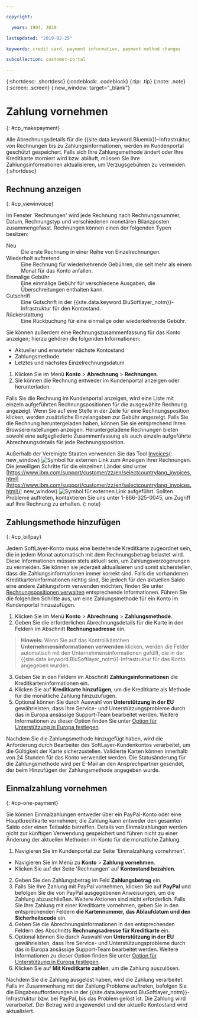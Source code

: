 ```yaml
---

copyright:

  years: 1994, 2019

lastupdated: "2019-02-25"

keywords: credit card, payment information, payment method changes

subcollection: customer-portal

---
```


{:shortdesc: .shortdesc}
{:codeblock: .codeblock}
{:tip: .tip}
{:note: .note}
{:screen: .screen}
{:new_window: target="_blank"}


# Zahlung vornehmen
{: #cp_makepayment}

Alle Abrechnungsdetails für die {{site.data.keyword.Bluemix}}-Infrastruktur, von Rechnungen bis zu Zahlungsinformationen, werden im Kundenportal geschützt gespeichert. Falls sich Ihre Zahlungsmethode ändert oder Ihre Kreditkarte storniert wird bzw. abläuft, müssen Sie Ihre Zahlungsinformationen aktualisieren, um Verzugsgebühren zu vermeiden.
{:shortdesc}

## Rechnung anzeigen
{: #cp_viewinvoice}

Im Fenster 'Rechnungen' wird jede Rechnung nach Rechnungsnummer, Datum, Rechnungstyp und verschiedenen monetären Bilanzposten zusammengefasst. Rechnungen können einen der folgenden Typen besitzen:

<dl>
<dt>Neu</dt>
<dd>Die erste Rechnung in einer Reihe von Einzelrechnungen.</dd>
<dt>Wiederholt auftretend</dt>
<dd>Eine Rechnung für wiederkehrende Gebühren, die seit mehr als einem Monat für das Konto anfallen.</dd>
<dt>Einmalige Gebühr</dt>
<dd>Eine einmalige Gebühr für verschiedene Ausgaben, die Überschreitungen enthalten kann.</dd>
<dt>Gutschrift</dt>
<dd>Eine Gutschrift in der {{site.data.keyword.BluSoftlayer_notm}}-Infrastruktur für den Kontostand.</dd>
<dt>Rückerstattung</dt>
<dd>Eine Rückbuchung für eine einmalige oder wiederkehrende Gebühr.</dd>
</dl>

Sie können außerdem eine Rechnungszusammenfassung für das Konto anzeigen; hierzu gehören die folgenden Informationen:
  * Aktueller und erwarteter nächste Kontostand
  * Zahlungsmethode
  * Letztes und nächstes Einzelrechnungsdatum

1. Klicken Sie im Menü **Konto** > **Abrechnung** > **Rechnungen**.
2. Sie können die Rechnung entweder im Kundenportal anzeigen oder herunterladen.

Falls Sie die Rechnung im Kundenportal anzeigen, wird eine Liste mit einzeln aufgeführten Rechnungspositionen für die ausgewählte Rechnung angezeigt. Wenn Sie auf eine Stelle in der Zeile für eine Rechnungsposition klicken, werden zusätzliche Einzelangaben zur Gebühr angezeigt. Falls Sie die Rechnung heruntergeladen haben, können Sie sie entsprechend Ihren Browsereinstellungen anzeigen. Heruntergeladene Rechnungen bieten sowohl eine aufgegliederte Zusammenfassung als auch einzeln aufgeführte Abrechnungsdetails für jede Rechnungsposition.

Außerhalb der Vereinigte Staaten verwenden Sie das Tool [Invoices](http://www.ibm.com/support/customer/invoices){: new_window} ![Symbol für externen Link](../icons/launch-glyph.svg "Symbol für externen Link") zum Anzeigen Ihrer Rechnungen. Die jeweiligen Schritte für die einzelnen Länder sind unter [https://www.ibm.com/support/customer/zz/en/selectcountrylang_invoices.html](https://www.ibm.com/support/customer/zz/en/selectcountrylang_invoices.html){: new_window} ![Symbol für externen Link](../icons/launch-glyph.svg "Symbol für externen Link") aufgeführt. Sollten Probleme auftreten, kontaktieren Sie uns unter 1-866-325-0045, um Zugriff auf Ihre Rechnung zu erhalten.
{: note}

## Zahlungsmethode hinzufügen
{: #cp_billpay}

Jedem SoftLayer-Konto muss eine bestehende Kreditkarte zugeordnet sein, die in jedem Monat automatisch mit dem Rechnungsbetrag belastet wird. Diese Informationen müssen stets aktuell sein, um Zahlungsverzögerungen zu vermeiden. Sie können sie jederzeit aktualisieren und somit sicherstellen, dass die Zahlungsinformationen immer korrekt sind. Falls die vorhandenen Kreditkarteninformationen richtig sind, Sie jedoch für den aktuellen Saldo eine andere Zahlungsform verwenden möchten, finden Sie unter [Rechnungspositionen verwalten](/docs/customer-portal?topic=customer-portal-manage-billing#manage-billing) entsprechende Informationen. Führen Sie die folgenden Schritte aus, um eine Zahlungsmethode für ein Konto im Kundenportal hinzuzufügen.

1. Klicken Sie im Menü **Konto** > **Abrechnung** > **Zahlungsmethode**.
2. Geben Sie die erforderlichen Abrechnungsdetails für die Karte in den Feldern im Abschnitt **Rechnungsadresse** ein.
> **Hinweis:** Wenn Sie auf das Kontrollkästchen **Unternehmensinformationen verwenden** klicken, werden die Felder automatisch mit den Unternehmensinformationen gefüllt, die in der {{site.data.keyword.BluSoftlayer_notm}}-Infrastruktur für das Konto angegeben wurden.
3. Geben Sie in den Feldern im Abschnitt **Zahlungsinformationen** die Kreditkarteninformationen ein.
4. Klicken Sie auf **Kreditkarte hinzufügen**, um die Kreditkarte als Methode für die monatliche Zahlung hinzuzufügen.
5. Optional können Sie durch Auswahl von **Unterstützung in der EU** gewährleisten, dass Ihre Service- und Unterstützungsprobleme durch das in Europa ansässige Support-Team bearbeitet werden.  Weitere Informationen zu dieser Option finden Sie unter [Option für Unterstützung in Europa festlegen](/docs/customer-portal?topic=customer-portal-cp_seteusupported#cp_seteusupported).

Nachdem Sie die Zahlungsmethode hinzugefügt haben, wird die Anforderung durch Bearbeiter des SoftLayer-Kundenkontos verarbeitet, um die Gültigkeit der Karte sicherzustellen. Validierte Karten können innerhalb von 24 Stunden für das Konto verwendet werden. Die Statusänderung für die Zahlungsmethode wird per E-Mail an den Ansprechpartner gesendet, der beim Hinzufügen der Zahlungsmethode angegeben wurde.

## Einmalzahlung vornehmen
{: #cp-one-payment}

Sie können Einmalzahlungen entweder über ein PayPal-Konto oder eine Hauptkreditkarte vornehmen; die Zahlung kann entweder den gesamten Saldo oder einen Teilsaldo betreffen. Details von Einmalzahlungen werden nicht zur künftigen Verwendung gespeichert und führen nicht zu einer Änderung der aktuellen Methoden im Konto für die monatliche Zahlung.

1. Navigieren Sie im Kundenportal zur Seite 'Einmalzahlung vornehmen'.
 * Navigieren Sie im Menü zu **Konto** > **Zahlung vornehmen**.
 * Klicken Sie auf der Seite 'Rechnungen' auf **Kontostand bezahlen**.
2. Geben Sie den Zahlungsbetrag im Feld **Zahlungsbetrag** ein.
3. Falls Sie Ihre Zahlung mit PayPal vornehmen, klicken Sie auf **PayPal** und befolgen Sie die von PayPal ausgegebenen Anweisungen, um die Zahlung abzuschließen. Weitere Aktionen sind nicht erforderlich. Falls Sie Ihre Zahlung mit einer Kreditkarte vornehmen, geben Sie in den entsprechenden Feldern **die Kartennummer, das Ablaufdatum und den Sicherheitscode** ein.
4. Geben Sie die Abrechnungsinformationen in den entsprechenden Feldern des Abschnitts **Rechnungsadresse für Kreditkarte** ein.
5. Optional können Sie durch Auswahl von **Unterstützung in der EU** gewährleisten, dass Ihre Service- und Unterstützungsprobleme durch das in Europa ansässige Support-Team bearbeitet werden.  Weitere Informationen zu dieser Option finden Sie unter [Option für Unterstützung in Europa festlegen](/docs/customer-portal?topic=customer-portal-cp_seteusupported#cp_seteusupported).
6. Klicken Sie auf **Mit Kreditkarte zahlen**, um die Zahlung auszulösen.

Nachdem Sie die Zahlung ausgelöst haben, wird die Zahlung verarbeitet. Falls im Zusammenhang mit der Zahlung Probleme auftreten, befolgen Sie die Eingabeaufforderungen in der {{site.data.keyword.BluSoftlayer_notm}}-Infrastruktur bzw. bei PayPal, bis das Problem gelöst ist. Die Zahlung wird verarbeitet. Der Betrag wird angewendet und der aktuelle Kontostand wird aktualisiert.

